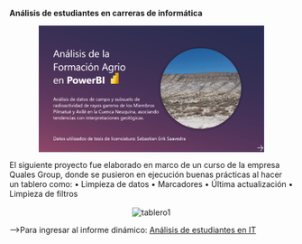**Análisis de estudiantes en carreras de informática**
<p align="center">
<img align="center" alt="portada" width="400" src= "https://github.com/SebastianESaavedra/Analisis-Formacion-Agrio-PowerBI/blob/main/Portada%20Proyecto.PNG">
</p>
 
El siguiente proyecto fue elaborado en marco de un curso de la empresa Quales Group, donde se pusieron en ejecución buenas prácticas al hacer un tablero como: 
• Limpieza de datos
• Marcadores
• Última actualización
• Limpieza de filtros

<p align="center">
<img align="center" alt="tablero1" width="400" src="[https://github.com/SebastianESaavedra/Analisis-Formacion-Agrio-PowerBI/blob/main/tablero1.PNG](https://github.com/SebastianESaavedra/Proyecto-Quales-Tablero/blob/main/tablero%20estudiantes%20it.png)">
</p>

-->Para ingresar al informe dinámico: [Análisis de estudiantes en IT]([https://app.powerbi.com/view?r=eyJrIjoiNjc0MzFmNjUtZGY0NS00NTkxLTk4YTctZDBmMjJkMDJjM2I4IiwidCI6IjliOTI5NDVmLTdkNmItNGE4NC1iYzMzLTBhZjA5ZGQxZTM5NiJ9](https://app.powerbi.com/view?r=eyJrIjoiNTc0MDAyMGYtNTk4Ni00ZWI3LThmYWYtNmUyNWVkZjA2MmQ5IiwidCI6IjliOTI5NDVmLTdkNmItNGE4NC1iYzMzLTBhZjA5ZGQxZTM5NiJ9)https://app.powerbi.com/view?r=eyJrIjoiNTc0MDAyMGYtNTk4Ni00ZWI3LThmYWYtNmUyNWVkZjA2MmQ5IiwidCI6IjliOTI5NDVmLTdkNmItNGE4NC1iYzMzLTBhZjA5ZGQxZTM5NiJ9)
